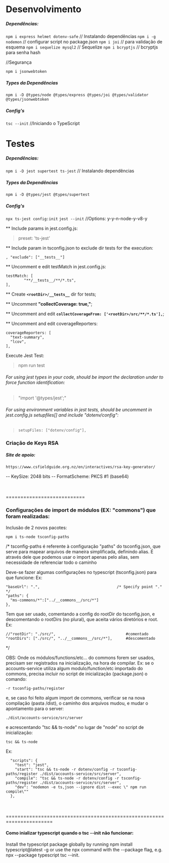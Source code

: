 # Desenvolvimento
##### Dependências:

`npm i express helmet dotenv-safe` // Instalando dependências
`npm i -g nodemon` // configurar script no package.json
`npm i joi` // para validação de esquema
`npm i sequelize mysql2` // Sequelize
`npm i bcryptjs` // bcryptjs para senha hash

//Segurança

`npm i jsonwebtoken`


##### Types da Dependências

`npm i -D @types/node @types/express @types/joi @types/validator @types/jsonwebtoken`

##### Config's

`tsc --init` //Iniciando o TypeScript

# Testes

##### Dependências:

`npm i -D jest supertest ts-jest` // Instalando dependências

##### Types da Dependências

`npm i -D @types/jest @types/supertest`

##### Config's

`npx ts-jest config:init`
`jest --init` //Options: y-y-n-node-y-v8-y

** Include params in jest.config.js:
> preset: 'ts-jest'


** Include param in tsconfig.json to exclude dir tests for the execution:

``
,
  "exclude": ["__tests__"]
``


** Uncomment e edit testMatch in jest.config.js:

```   
testMatch: [
        "**/__tests__/**/*.ts",
],
``` 


** Create __`<rootDir>/__tests__`__ dir for tests;

** Uncomment __"collectCoverage: true,"__;

** Uncomment and edit __`collectCoverageFrom: ['<rootDir>/src/**/*.ts'],`__;

** Uncomment and edit coverageReporters:
```
coverageReporters: [
  "text-summary",
  "lcov",
],
```

Execute Jest Test:

>npm run test 


###### For using jest types in your code, should be import the declaration under to force function identification:
> "import '@types/jest';" 

###### For using environment variables in jest tests, should be uncomment in jest.config.js setupfiles[] and include "dotenv/config":

>     setupFiles: ["dotenv/config"],

### Criação de Keys RSA

##### Site de apoio:

`https://www.csfieldguide.org.nz/en/interactives/rsa-key-generator/`

-- KeySize: 2048 bits
-- FormatScheme: PKCS #1 (base64)




<br><br>===========================
### Configurações de import de módulos (EX: "__commons__") que foram realizadas:

Inclusão de 2 novos pacotes:

`npm i ts-node tsconfig-paths`

/*
tsconfig-paths é referente à configuração "paths" do tsconfig.json, que serve para mapear arquivos de maneira simplificada, definindo alias. É através dele que podemos usar o import apenas pelo alias, sem necessidade de referenciar todo o caminho

Deve-se fazer algumas configurações no typescript (tsconfig.json) para que funcione:
Ex:

    "baseUrl": ".",                                  /* Specify point "." */
    "paths": {
      "ms-commons/*":["../__commons__/src/*"]
    }, 

Tem que ser usado,  comentando a config do rootDir do tsconfig.json, e descomentando o rootDirs (no plural), que aceita vários diretórios e root.
Ex:

    //"rootDir": "./src/",                               #comentado
    "rootDirs": ["./src/", "../__commons__/src/*"],      #descomentado

*/

OBS: Onde os módulos/functions/etc... do commons forem ser usados, precisam ser registrados na inicialização, na hora de compilar.
Ex: se o accounts-service utiliza algum modulo/function/etc importado do commons, precisa incluir no script de inicialização (package.json) o comando:

`-r tsconfig-paths/register`

e, se caso foi feito algum import de commons, verificar se na nova compilação (pasta /dist), o caminho dos arquivos mudou, e mudar o apontamento para o server:

`./dist/accounts-service/src/server`

e acrescentando "tsc && ts-node" no lugar de "node" no script de inicialização:

`tsc && ts-node`

Ex:

```
  "scripts": {
    "test": "jest",
    "start": "tsc && ts-node -r dotenv/config -r tsconfig-paths/register ./dist/accounts-service/src/server",
    "compile": "tsc && ts-node -r dotenv/config -r tsconfig-paths/register ./dist/accounts-service/src/server",
    "dev": "nodemon -e ts,json --ignore dist --exec \" npm run compile\""
  },
```

<br><br>======================================================================
#### Como inializar typescript quando o tsc --init não funcionar:

Install the typescript package globally by running npm install typescript@latest -g 
or 
use the npx command with the --package flag, e.g. npx --package typescript tsc --init.